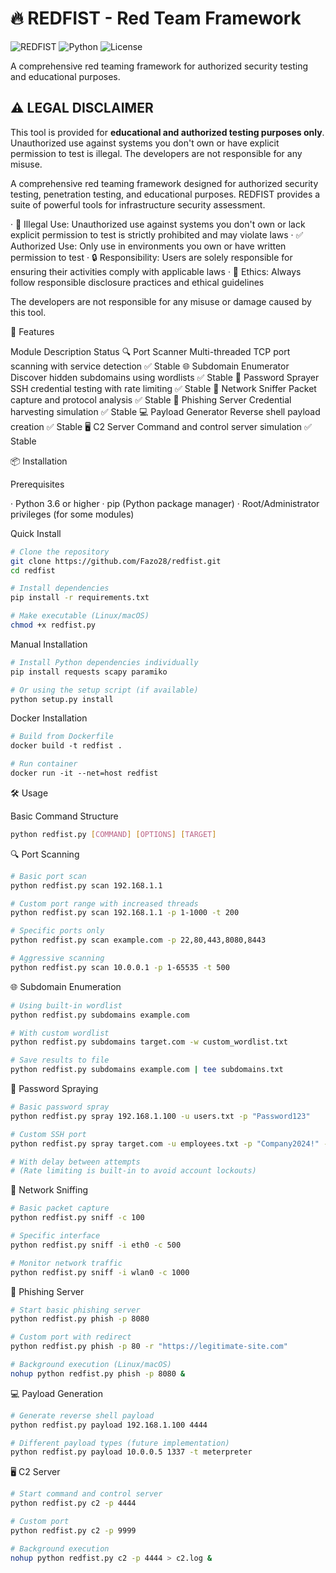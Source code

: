 # 🔥 REDFIST - Red Team Framework

![REDFIST](https://img.shields.io/badge/REDFIST-v1.0-red)
![Python](https://img.shields.io/badge/Python-3.6+-blue)
![License](https://img.shields.io/badge/License-MIT-green)

A comprehensive red teaming framework for authorized security testing and educational purposes.

## ⚠️ LEGAL DISCLAIMER

This tool is provided for **educational and authorized testing purposes only**. Unauthorized use against systems you don't own or have explicit permission to test is illegal. The developers are not responsible for any misuse.


A comprehensive red teaming framework designed for authorized security testing, penetration testing, and educational purposes. REDFIST provides a suite of powerful tools for infrastructure security assessment.
 

· 🚫 Illegal Use: Unauthorized use against systems you don't own or lack explicit permission to test is strictly prohibited and may violate laws
· ✅ Authorized Use: Only use in environments you own or have written permission to test
· 🔒 Responsibility: Users are solely responsible for ensuring their activities comply with applicable laws
· 📜 Ethics: Always follow responsible disclosure practices and ethical guidelines

The developers are not responsible for any misuse or damage caused by this tool.

🎯 Features

Module Description Status
🔍 Port Scanner Multi-threaded TCP port scanning with service detection ✅ Stable
🌐 Subdomain Enumerator Discover hidden subdomains using wordlists ✅ Stable
🔐 Password Sprayer SSH credential testing with rate limiting ✅ Stable
📡 Network Sniffer Packet capture and protocol analysis ✅ Stable
🎣 Phishing Server Credential harvesting simulation ✅ Stable
💻 Payload Generator Reverse shell payload creation ✅ Stable
🖥️ C2 Server Command and control server simulation ✅ Stable

📦 Installation

Prerequisites

· Python 3.6 or higher
· pip (Python package manager)
· Root/Administrator privileges (for some modules)

Quick Install

```bash
# Clone the repository
git clone https://github.com/Fazo28/redfist.git
cd redfist

# Install dependencies
pip install -r requirements.txt

# Make executable (Linux/macOS)
chmod +x redfist.py
```

Manual Installation

```bash
# Install Python dependencies individually
pip install requests scapy paramiko

# Or using the setup script (if available)
python setup.py install
```

Docker Installation

```dockerfile
# Build from Dockerfile
docker build -t redfist .

# Run container
docker run -it --net=host redfist
```

🛠️ Usage

Basic Command Structure

```bash
python redfist.py [COMMAND] [OPTIONS] [TARGET]
```

🔍 Port Scanning

```bash
# Basic port scan
python redfist.py scan 192.168.1.1

# Custom port range with increased threads
python redfist.py scan 192.168.1.1 -p 1-1000 -t 200

# Specific ports only
python redfist.py scan example.com -p 22,80,443,8080,8443

# Aggressive scanning
python redfist.py scan 10.0.0.1 -p 1-65535 -t 500
```

🌐 Subdomain Enumeration

```bash
# Using built-in wordlist
python redfist.py subdomains example.com

# With custom wordlist
python redfist.py subdomains target.com -w custom_wordlist.txt

# Save results to file
python redfist.py subdomains example.com | tee subdomains.txt
```

🔐 Password Spraying

```bash
# Basic password spray
python redfist.py spray 192.168.1.100 -u users.txt -p "Password123"

# Custom SSH port
python redfist.py spray target.com -u employees.txt -p "Company2024!" --port 2222

# With delay between attempts
# (Rate limiting is built-in to avoid account lockouts)
```

📡 Network Sniffing

```bash
# Basic packet capture
python redfist.py sniff -c 100

# Specific interface
python redfist.py sniff -i eth0 -c 500

# Monitor network traffic
python redfist.py sniff -i wlan0 -c 1000
```

🎣 Phishing Server

```bash
# Start basic phishing server
python redfist.py phish -p 8080

# Custom port with redirect
python redfist.py phish -p 80 -r "https://legitimate-site.com"

# Background execution (Linux/macOS)
nohup python redfist.py phish -p 8080 &
```

💻 Payload Generation

```bash
# Generate reverse shell payload
python redfist.py payload 192.168.1.100 4444

# Different payload types (future implementation)
python redfist.py payload 10.0.0.5 1337 -t meterpreter
```

🖥️ C2 Server

```bash
# Start command and control server
python redfist.py c2 -p 4444

# Custom port
python redfist.py c2 -p 9999

# Background execution
nohup python redfist.py c2 -p 4444 > c2.log &
```
